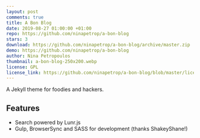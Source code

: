 ```yaml
---
layout: post
comments: true
title: A Bon Blog
date: 2019-08-27 01:00:00 +01:00
repo: https://github.com/ninapetrop/a-bon-blog
stars: 3
download: https://github.com/ninapetrop/a-bon-blog/archive/master.zip
demo: https://github.com/ninapetrop/a-bon-blog
author: Nina Petropoulos
thumbnail: a-bon-blog-250x200.webp
license: GPL
license_link: https://github.com/ninapetrop/a-bon-blog/blob/master/license.txt
---
```


A Jekyll theme for foodies and hackers.

## Features

* Search powered by Lunr.js
* Gulp, BrowserSync and SASS for development (thanks ShakeyShane!)
